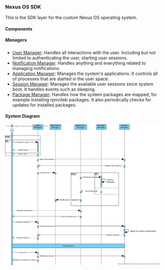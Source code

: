### Nexus OS SDK

This is the SDK layer for the custom Nexus OS operating system.

#### Components

##### Managers

- [User Manager](lib/system/user/manager.dart): Handles all interactions with the user. Including but not limited to authenticating the user, starting user sessions.
- [Notification Manager](lib/system/notifications/manager.dart): Handles anything and everything related to managing notifications.
- [Application Manager](lib/system/applications/manager.dart): Manages the system's applications. It controls all of processes that are started in the user space.
- [Session Manager](): Manages the available user sessions since system boot. It handles events such as sleeping.
- [Package Manager](): Handles how the system packages are mapped,  for example installing rpm/deb packages. It also periodically checks for updates for installed packages.

#### System Diagram

![Systems diagram](doc/sequence_diagram.jpg)
